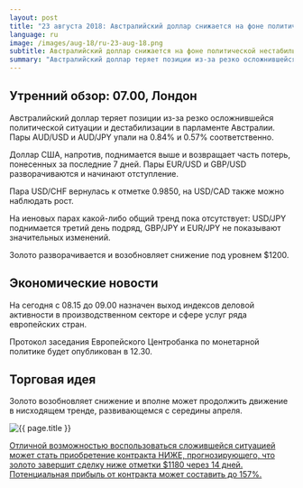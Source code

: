 ```yaml
---
layout: post
title: "23 августа 2018: Австралийский доллар снижается на фоне политической нестабильности"
language: ru
image: /images/aug-18/ru-23-aug-18.png
subtitle: Австралийский доллар снижается на фоне политической нестабильности
summary: "Австралийский доллар теряет позиции из-за резко осложнившейся политической ситуации и дестабилизации в парламенте Австралии. Пары AUD/USD и AUD/JPY упали на 0.84% и 0.57% соответственно"
---
```

## Утренний обзор: 07.00, Лондон
 
Австралийский доллар теряет позиции из-за резко осложнившейся политической ситуации и дестабилизации в парламенте Австралии. Пары AUD/USD и AUD/JPY упали на 0.84% и 0.57% соответственно.

Доллар США, напротив, поднимается выше и возвращает часть потерь, понесенных за последние 7 дней. Пары EUR/USD и GBP/USD разворачиваются и начинают отступление.

Пара USD/CHF вернулась к отметке 0.9850, на USD/CAD также можно наблюдать рост.

На иеновых парах какой-либо общий тренд пока отсутствует: USD/JPY поднимается третий день подряд, GBP/JPY и EUR/JPY не показывают значительных изменений.

Золото разворачивается и возобновляет снижение под уровнем $1200.
 
## Экономические новости
 
На сегодня с 08.15 до 09.00 назначен выход индексов деловой активности в производственном секторе и сфере услуг ряда европейских стран.

Протокол заседания Европейского Центробанка по монетарной политике будет опубликован в 12.30.
 
## Торговая идея
 
Золото возобновляет снижение и вполне может продолжить движение в нисходящем тренде, развивающемся с середины апреля.

<img src="{{ site.url }}/images/aug-18/ru-23-aug-18.png" alt="{{ page.title }}"  title="{{ page.title }}">

<a href="%LINK%%?currency=USD&market=commodities&underlying=frxXAUUSD&formname=higherlower&duration_amount=14&duration_units=d&amount=10&amount_type=stake&expiry_type=duration&barrier=1180" target="_blank">Отличной возможностью воспользоваться сложившейся ситуацией может стать приобретение контракта НИЖЕ, прогнозирующего, что золото завершит сделку ниже отметки $1180 через 14 дней. Потенциальная прибыль от контракта может составить до 157%.</a>
